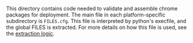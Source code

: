This directory contains code needed to validate and assemble chrome packages for
deployment. The main file in each platform-specific subdirectory is `FILES.cfg`.
This file is interpreted by python's execfile, and the global FILES is
extracted. For more details on how this file is used, see the [extraction
logic](https://source.chromium.org/chromium/chromium/tools/build/+/main:scripts/common/archive_utils.py).
